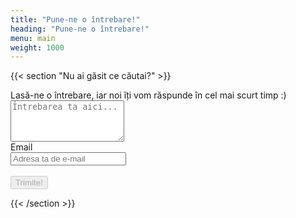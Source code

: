 ```yaml
---
title: "Pune-ne o întrebare!"
heading: "Pune-ne o întrebare!"
menu: main
weight: 1000
---
```


{{< section "Nu ai găsit ce căutai?" >}}

<form>
    <div class="form-group">
        <label for="question">
            Lasă-ne o întrebare, iar noi îți vom răspunde în cel mai scurt
            timp :)
        </label>
        <textarea
            placeholder="Întrebarea ta aici..."
            class="form-control"
            id="question"
            rows="4"
        ></textarea>
    </div>
    <div class="form-group">
        <label class="sr-only" for="email">Email</label>
        <div class="input-group mb-2">
            <div class="input-group-prepend">
            <div class="input-group-text">
                <i class="fas fa-envelope"></i>
            </div>
            </div>
            <input
            type="text"
            class="form-control"
            id="email"
            placeholder="Adresa ta de e-mail"
            />
        </div>
    </div>
        <div class="g-recaptcha" data-sitekey="6Lc2GukUAAAAAO_T15aHKEYmlRas5ujqEyM8EMpI" data-callback="captchaSuccessful"></div>
        <br/>
    <button type="button" class="btn btn-secondary" onclick="sendQuestion()" id="submitButton" disabled>Trimite!</button>
</form>
{{< /section >}}
